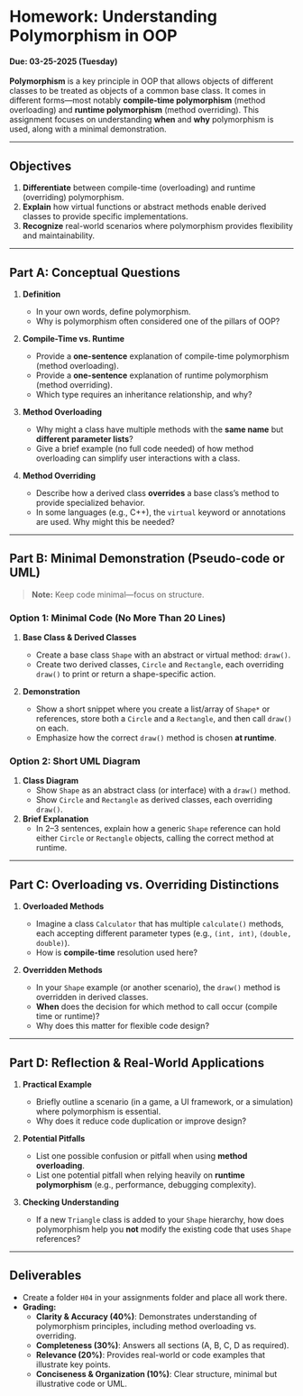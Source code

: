 # Homework: Understanding Polymorphism in OOP

#### Due: 03-25-2025 (Tuesday)

**Polymorphism** is a key principle in OOP that allows objects of different classes to be treated as objects of a common base class. It comes in different forms—most notably **compile-time polymorphism** (method overloading) and **runtime polymorphism** (method overriding). This assignment focuses on understanding **when** and **why** polymorphism is used, along with a minimal demonstration.

---

## Objectives

1. **Differentiate** between compile-time (overloading) and runtime (overriding) polymorphism.
2. **Explain** how virtual functions or abstract methods enable derived classes to provide specific implementations.
3. **Recognize** real-world scenarios where polymorphism provides flexibility and maintainability.

---

## Part A: Conceptual Questions

1. **Definition**

   - In your own words, define polymorphism.
   - Why is polymorphism often considered one of the pillars of OOP?

2. **Compile-Time vs. Runtime**

   - Provide a **one-sentence** explanation of compile-time polymorphism (method overloading).
   - Provide a **one-sentence** explanation of runtime polymorphism (method overriding).
   - Which type requires an inheritance relationship, and why?

3. **Method Overloading**

   - Why might a class have multiple methods with the **same name** but **different parameter lists**?
   - Give a brief example (no full code needed) of how method overloading can simplify user interactions with a class.

4. **Method Overriding**
   - Describe how a derived class **overrides** a base class’s method to provide specialized behavior.
   - In some languages (e.g., C++), the `virtual` keyword or annotations are used. Why might this be needed?

---

## Part B: Minimal Demonstration (Pseudo-code or UML)

> **Note:** Keep code minimal—focus on structure.

### Option 1: Minimal Code (No More Than 20 Lines)

1. **Base Class & Derived Classes**

   - Create a base class `Shape` with an abstract or virtual method: `draw()`.
   - Create two derived classes, `Circle` and `Rectangle`, each overriding `draw()` to print or return a shape-specific action.

2. **Demonstration**
   - Show a short snippet where you create a list/array of `Shape*` or references, store both a `Circle` and a `Rectangle`, and then call `draw()` on each.
   - Emphasize how the correct `draw()` method is chosen **at runtime**.

### Option 2: Short UML Diagram

1. **Class Diagram**
   - Show `Shape` as an abstract class (or interface) with a `draw()` method.
   - Show `Circle` and `Rectangle` as derived classes, each overriding `draw()`.
2. **Brief Explanation**
   - In 2–3 sentences, explain how a generic `Shape` reference can hold either `Circle` or `Rectangle` objects, calling the correct method at runtime.

---

## Part C: Overloading vs. Overriding Distinctions

1. **Overloaded Methods**

   - Imagine a class `Calculator` that has multiple `calculate()` methods, each accepting different parameter types (e.g., `(int, int)`, `(double, double)`).
   - How is **compile-time** resolution used here?

2. **Overridden Methods**
   - In your `Shape` example (or another scenario), the `draw()` method is overridden in derived classes.
   - **When** does the decision for which method to call occur (compile time or runtime)?
   - Why does this matter for flexible code design?

---

## Part D: Reflection & Real-World Applications

1. **Practical Example**

   - Briefly outline a scenario (in a game, a UI framework, or a simulation) where polymorphism is essential.
   - Why does it reduce code duplication or improve design?

2. **Potential Pitfalls**

   - List one possible confusion or pitfall when using **method overloading**.
   - List one potential pitfall when relying heavily on **runtime polymorphism** (e.g., performance, debugging complexity).

3. **Checking Understanding**
   - If a new `Triangle` class is added to your `Shape` hierarchy, how does polymorphism help you **not** modify the existing code that uses `Shape` references?

---

## Deliverables

- Create a folder `H04` in your assignments folder and place all work there.
- **Grading:**
  - **Clarity & Accuracy (40%)**: Demonstrates understanding of polymorphism principles, including method overloading vs. overriding.
  - **Completeness (30%)**: Answers all sections (A, B, C, D as required).
  - **Relevance (20%)**: Provides real-world or code examples that illustrate key points.
  - **Conciseness & Organization (10%)**: Clear structure, minimal but illustrative code or UML.
